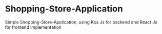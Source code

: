# Shopping-Store-Application
Simple Shopping-Store-Application, using Koa Js for backend and React Js for frontend implementation

